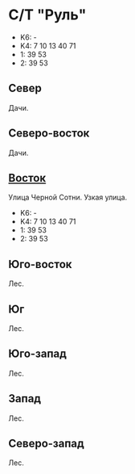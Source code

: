 # С/Т "Руль"

* K6:   -
* K4:   7   10  13  40  71
* 1:    39  53
* 2:    39  53

## Север

Дачи.

## Северо-восток

Дачи.

## [Восток](./10365065.md)

Улица Черной Сотни.
Узкая улица.

* K6:   -
* K4:   7   10  13  40  71
* 1:    39  53
* 2:    39  53

## Юго-восток

Лес.

## Юг

Лес.

## Юго-запад

Лес.

## Запад

Лес.

## Северо-запад

Лес.
